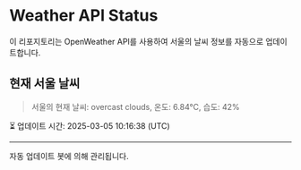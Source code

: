 
# Weather API Status

이 리포지토리는 OpenWeather API를 사용하여 서울의 날씨 정보를 자동으로 업데이트합니다.

## 현재 서울 날씨
> 서울의 현재 날씨: overcast clouds, 온도: 6.84°C, 습도: 42%

⏳ 업데이트 시간: 2025-03-05 10:16:38 (UTC)

---
자동 업데이트 봇에 의해 관리됩니다.
